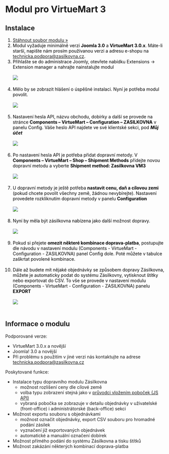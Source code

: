 <h1>Modul pro VirtueMart 3</h1>
<h2>Instalace</h2>
<ol style="color: black; ">
  <li><a href="https://github.com/Zasilkovna/virtuemart3/archive/master.zip">Stáhnout soubor modulu »</a></li>
  <li>Modul vyžaduje minimálně verzi <b>Joomla 3.0</b> a <b>VirtueMart 3.0.x</b>. Máte-li starší, napište nám prosím používanou verzi a adresu e-shopu na <a href="mailto:technicka.podpora@zasilkovna.cz">technicka.podpora@zasilkovna.cz</a>.</li>
  <li>
    Přihlašte se do administrace Joomly, otevřete nabídku Extensions -> Extension manager a nahrajte nainstalujte modul<br><br>
    <a href="https://cloud.githubusercontent.com/assets/11771520/9033047/5410b934-39c4-11e5-8335-ba934bc9cf7c.png"><img src="https://cloud.githubusercontent.com/assets/11771520/9033047/5410b934-39c4-11e5-8335-ba934bc9cf7c.png"></a><br><br>
  </li>
  <li>
    Mělo by se zobrazit hlášení o úspěšné instalaci. Nyní je potřeba modul povolit.<br><br>
    <a href="https://cloud.githubusercontent.com/assets/11771520/9033152/11e93936-39c5-11e5-976c-d65d15f0b644.png"><img src="https://cloud.githubusercontent.com/assets/11771520/9033152/11e93936-39c5-11e5-976c-d65d15f0b644.png"></a>
    <br><br>
  </li>
  <li>
    Nastavení hesla API, názvu obchodu, dobírky a další se provede na stránce <b>Components – VirtueMart – Configuration – ZASILKOVNA</b> v panelu Config. Váše heslo API najdete ve své klientské sekci, pod <strong><em>Můj účet</em></strong><br><br>
    <a href="https://cloud.githubusercontent.com/assets/11771520/9033470/8035128c-39c7-11e5-81c1-f88fa906f5ad.png"><img src="https://cloud.githubusercontent.com/assets/11771520/9033470/8035128c-39c7-11e5-81c1-f88fa906f5ad.png"></a><br><br>
  </li>  
  <li>
    Po nastavení hesla API je potřeba přidat dopravní metody. V <b>Components – VirtueMart – Shop – Shipment Methods</b> přidejte novou dopravní metodu a vyberte <b>Shipment method: Zasilkovna VM3</b><br><br>
    <a href="https://cloud.githubusercontent.com/assets/11771520/9033592/f5afc4b6-39c8-11e5-8415-7778fd07601b.png"><img src="https://cloud.githubusercontent.com/assets/11771520/9033592/f5afc4b6-39c8-11e5-8415-7778fd07601b.png"></a><br><br>
  </li>
  <li>
    U dopravní metody je ještě potřeba <b>nastavit cenu, daň a cílovou zemi</b> (pokud chcete povolit všechny země, žádnou nevybírejte). Nastavení provedete rozkliknutím dopravní metody v panelu <b>Configuration</b><br><br>
    <a href="https://cloud.githubusercontent.com/assets/11771520/9033594/f781f296-39c8-11e5-837d-d929255e1653.png"><img src="https://cloud.githubusercontent.com/assets/11771520/9033594/f781f296-39c8-11e5-837d-d929255e1653.png"></a><br><br>
  </li>
  <li>
    Nyní by měla být zásilkovna nabízena jako další možnost dopravy.   <br><br>
    <a href="https://cloud.githubusercontent.com/assets/11771520/9033596/f96466b6-39c8-11e5-91c2-deffb26fa703.png"><img src="https://cloud.githubusercontent.com/assets/11771520/9033596/f96466b6-39c8-11e5-91c2-deffb26fa703.png"></a><br><br>
  </li>
  <li>
    Pokud si přejete <b>omezit některé kombinace doprava-platba</b>, postupujte dle návodu v nastavení modulu (Components - VirtueMart - Configuration - ZASILKOVNA) panel Config dole. Poté můžete v tabulce zaškrtat povolené kombinace.<br><br>
  </li>  
  <li>
    Dále až budete mít nějaké objednávky se způsobem dopravy Zásilkovna, můžete je automaticky podat do systému Zásilkovny, vytisknout štítky nebo exportovat do CSV. To vše se provede v nastavení modulu (Components - VirtueMart - Configuration - ZASILKOVNA) panelu <b>EXPORT</b><br><br>
    <a href="https://cloud.githubusercontent.com/assets/11771520/9033598/fb3b509e-39c8-11e5-952a-5f400c8ba3d4.png"><img src="https://cloud.githubusercontent.com/assets/11771520/9033598/fb3b509e-39c8-11e5-952a-5f400c8ba3d4.png"></a><br><br>
  </li>
</ol>
<h2>Informace o modulu</h2>
<p>Podporované verze:</p>
<ul>
  <li>VirtueMart 3.0.x a novější</li>
  <li>Joomla! 3.0 a novější</li>
  <li>Při problému s použitím v jiné verzi nás kontaktujte na adrese <a href="mailto:technicka.podpora@zasilkovna.cz">technicka.podpora@zasilkovna.cz</a></li>
</ul>
<p>Poskytované funkce:</p>
<ul>
  <li>Instalace typu dopravního modulu Zásilkovna
    <ul>
      <li>možnost rozlišení ceny dle cílové země</li>
      <li>volba typu zobrazení stejná jako v <a href="http://www.zasilkovna.cz/pristup-k-pobockam/pruvodce">průvodci vložením poboček (JS API)</a></li>
      <li>vybraná pobočka se zobrazuje v detailu objednávky v uživatelské (front-office) i administrátorské (back-office) sekci</li>
    </ul>
  </li>
  <li>Možnost exportu souboru s objednávkami
    <ul>
      <li>možnost označit objednávky, export CSV souboru pro hromadné podání zásilek</li>
      <li>vyznačení již exportovaných objednávek</li>
      <li>automatické a manuální označení dobírek</li>
    </ul>
  </li>
  <li>Možnost přímého podání do systému Zásilkovna a tisku štítků</li>  
  <li>Možnost zakázání některých kombinací doprava-platba</li>  
</ul>
